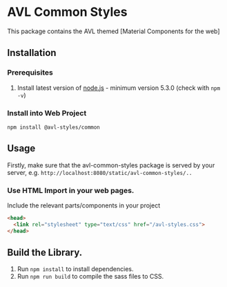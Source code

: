 # AVL Common Styles
This package contains the AVL themed [Material Components for the web]

## Installation

### Prerequisites
1. Install latest version of [node.js](https://nodejs.org) - minimum version 5.3.0 (check with `npm -v`)

### Install into Web Project
```
npm install @avl-styles/common
```

## Usage
Firstly, make sure that the avl-common-styles package is served by your server, e.g.  `http://localhost:8080/static/avl-common-styles/..`


### Use HTML Import in your web pages. 
Include the relevant parts/components in your project 

```html
<head>
  <link rel="stylesheet" type="text/css" href="/avl-styles.css">
</head>
```


## Build the Library.
1. Run `npm install` to install dependencies.
2. Run `npm run build` to compile the sass files to CSS.
